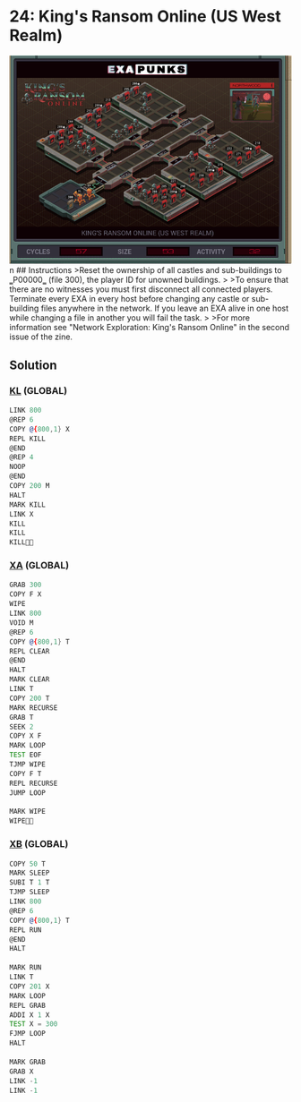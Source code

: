 # 24: King's Ransom Online (US West Realm)
<div align='center'><img src='PB024.gif' /></div>
n
## Instructions
>﻿Reset the ownership of all castles and sub-buildings to ‗P00000‗ (file 300), the player ID for unowned buildings.
>
>To ensure that there are no witnesses you must first disconnect all connected players. Terminate every EXA in every host before changing any castle or sub-building files anywhere in the network. If you leave an EXA alive in one host while changing a file in another you will fail the task.
>
>For more information see "Network Exploration: King's Ransom Online" in the second issue of the zine.

## Solution

### [KL](KL.exa) (GLOBAL)
```asm
LINK 800
@REP 6
COPY @{800,1} X
REPL KILL
@END
@REP 4
NOOP
@END
COPY 200 M
HALT
MARK KILL
LINK X
KILL
KILL
KILL
```

### [XA](XA.exa) (GLOBAL)
```asm
GRAB 300
COPY F X
WIPE
LINK 800
VOID M
@REP 6
COPY @{800,1} T
REPL CLEAR
@END
HALT
MARK CLEAR
LINK T
COPY 200 T
MARK RECURSE
GRAB T
SEEK 2
COPY X F
MARK LOOP
TEST EOF
TJMP WIPE
COPY F T
REPL RECURSE
JUMP LOOP

MARK WIPE
WIPE
```

### [XB](XB.exa) (GLOBAL)
```asm
COPY 50 T
MARK SLEEP
SUBI T 1 T
TJMP SLEEP
LINK 800
@REP 6
COPY @{800,1} T
REPL RUN
@END
HALT

MARK RUN
LINK T
COPY 201 X
MARK LOOP
REPL GRAB
ADDI X 1 X
TEST X = 300
FJMP LOOP
HALT

MARK GRAB
GRAB X
LINK -1
LINK -1
```